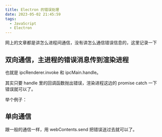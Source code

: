 ```yaml
---
title: Electron 的错误处理
date: 2023-05-02 21:45:59
tags:
  - JavaScript
  - Electron
---
```


网上的文章都是讲怎么进程间通信，没有讲怎么通信错误信息的，这里记录一下

<!-- more -->

## 双向通信，主进程的错误消息传到渲染进程

也就是 ipcRenderer.invoke 和 ipcMain.handle。

其实只要 handle 里的回调函数抛出错误，渲染进程这边的 promise catch 一下错误就可以了。

举个例子：

## 单向通信

跟一般的通信一样，用 webContents.send 把错误送过去就可以了。